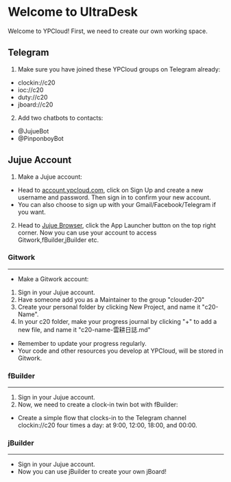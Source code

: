 # Welcome to UltraDesk

Welcome to YPCloud! 
First, we need to create our own working space.

Telegram
---
1. Make sure you have joined these YPCloud groups on Telegram already:
* clockin://c20
* ioc://c20
* duty://c20
* jboard://c20
2. Add two chatbots to contacts:
* @JujueBot
* @PinponboyBot

## Jujue Account
1. Make a Jujue account:
* Head to [account.ypcloud.com](https://account.ypcloud.com/#/login), click on Sign Up and create a new username and password. Then sign in to confirm your new account.
* You can also choose to sign up with your Gmail/Facebook/Telegram if you want.
2. Head to [Jujue Browser](https://jujue.app/browser), click the App Launcher button on the top right corner. Now you can use your account to access Gitwork,fBuilder,jBuilder etc.

### Gitwork
---
* Make a Gitwork account: 
1. Sign in your Jujue account.
2. Have someone add you as a Maintainer to the group "clouder-20"
3. Create your personal folder by clicking New Project, and name it "c20-Name".
4. In your c20 folder, make your progress journal by clicking "+" to add a new file, and name it "c20-name-雲耕日誌.md"
* Remember to update your progress regularly.
* Your code and other resources you develop at YPCloud, will be stored in Gitwork.

### fBuilder
---
1. Sign in your Jujue account.
2. Now, we need to create a clock-in twin bot with fBuilder:
* Create a simple flow that clocks-in to the Telegram channel clockin://c20 four times a day: at 9:00, 12:00, 18:00, and 00:00.


### jBuilder
---
* Sign in your Jujue account.
* Now you can use jBuilder to create your own jBoard!
